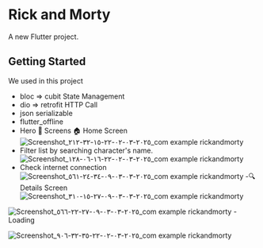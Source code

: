 # Rick and Morty

A new Flutter project.

## Getting Started
We used in this project 
- bloc => cubit State Management
- dio => retrofit HTTP  Call
- json serializable
- flutter_offline
- Hero
📱 Screens
🏠 Home Screen
![Screenshot_٢٠٢٥-٠٣-٠٢-٢٢-١٥-٣٢-٢١٢_com example rickandmorty](https://github.com/user-attachments/assets/2aba1fee-20fd-463c-9ba8-1801d0625686)
- Filter list by searching character's name.
![Screenshot_٢٠٢٥-٠٣-٠٢-٢٢-١٦-٠٦-١٢٨_com example rickandmorty](https://github.com/user-attachments/assets/db3456e4-4184-40bf-b3a0-1f7420d776af)
- Check internet connection
![Screenshot_٢٠٢٥-٠٣-٠٣-٠٩-٣٤-٢٤-٥٦١_com example rickandmorty](https://github.com/user-attachments/assets/63b6bb93-74b5-4d3a-875b-ee1385642300)
-🔍 Details Screen
![Screenshot_٢٠٢٥-٠٣-٠٣-٠٩-٢٧-١٥-٣١٠_com example rickandmorty](https://github.com/user-attachments/assets/f88f6f32-6cb5-4fac-b919-915cdc5a7ebd)

![Screenshot_٢٠٢٥-٠٣-٠٣-٠٩-٢٧-٢٢-٥٦٦_com example rickandmorty](https://github.com/user-attachments/assets/bd9d51cf-926f-43d9-8480-8fa11b711c1b)
-Loading 

![Screenshot_٢٠٢٥-٠٣-٠٢-٢٢-٣٥-٣٢-٩٠٦_com example rickandmorty](https://github.com/user-attachments/assets/0559f577-fbe8-46c2-bbad-0bcad4ecb80a)
